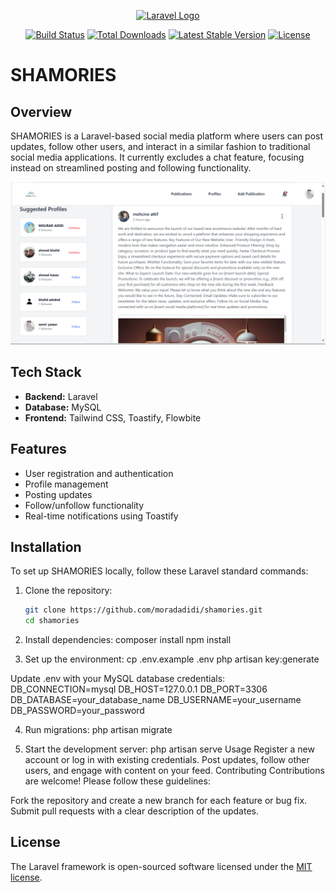 <p align="center"><a href="https://laravel.com" target="_blank"><img src="https://raw.githubusercontent.com/laravel/art/master/logo-lockup/5%20SVG/2%20CMYK/1%20Full%20Color/laravel-logolockup-cmyk-red.svg" width="400" alt="Laravel Logo"></a></p>

<p align="center">
<a href="https://github.com/laravel/framework/actions"><img src="https://github.com/laravel/framework/workflows/tests/badge.svg" alt="Build Status"></a>
<a href="https://packagist.org/packages/laravel/framework"><img src="https://img.shields.io/packagist/dt/laravel/framework" alt="Total Downloads"></a>
<a href="https://packagist.org/packages/laravel/framework"><img src="https://img.shields.io/packagist/v/laravel/framework" alt="Latest Stable Version"></a>
<a href="https://packagist.org/packages/laravel/framework"><img src="https://img.shields.io/packagist/l/laravel/framework" alt="License"></a>
</p>

# SHAMORIES

## Overview

SHAMORIES is a Laravel-based social media platform where users can post updates, follow other users, and interact in a similar fashion to traditional social media applications. It currently excludes a chat feature, focusing instead on streamlined posting and following functionality.

<p align="center">
  <img src="assets/interface.png" alt="SHAMORIES Interface" width="600">
</p>

## Tech Stack

- **Backend:** Laravel 
- **Database:** MySQL
- **Frontend:** Tailwind CSS, Toastify, Flowbite

## Features

- User registration and authentication
- Profile management
- Posting updates
- Follow/unfollow functionality
- Real-time notifications using Toastify

## Installation

To set up SHAMORIES locally, follow these Laravel standard commands:

1. Clone the repository:
   ```bash
   git clone https://github.com/moradadidi/shamories.git
   cd shamories

2. Install dependencies:
composer install
npm install

3. Set up the environment:
cp .env.example .env
php artisan key:generate

Update .env with your MySQL database credentials:
DB_CONNECTION=mysql
DB_HOST=127.0.0.1
DB_PORT=3306
DB_DATABASE=your_database_name
DB_USERNAME=your_username
DB_PASSWORD=your_password

4. Run migrations:
php artisan migrate

5. Start the development server:
php artisan serve
Usage
Register a new account or log in with existing credentials.
Post updates, follow other users, and engage with content on your feed.
Contributing
Contributions are welcome! Please follow these guidelines:

Fork the repository and create a new branch for each feature or bug fix.
Submit pull requests with a clear description of the updates.

## License

The Laravel framework is open-sourced software licensed under the [MIT license](https://opensource.org/licenses/MIT).
